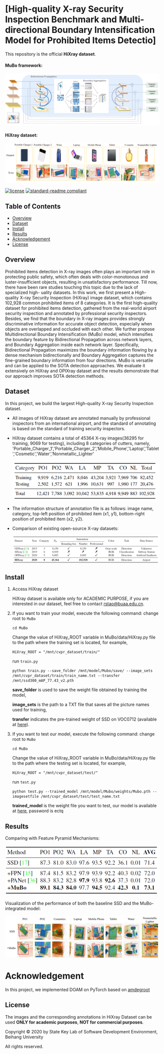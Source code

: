 # [High-quality X-ray Security Inspection Benchmark and Multi-directional Boundary Intensification Model for Prohibited Items Detectio]

This repository is the official **HiXray dataset**.

#### MuBo framework:

![MuBo](images/framework.png)

#### HiXray dataset:

<div align=center>
    <img src="images/samples.png"/>
</div>

[![license](https://img.shields.io/github/license/:user/:repo.svg)](LICENSE)
[![standard-readme compliant](https://img.shields.io/badge/readme%20style-standard-brightgreen.svg?style=flat-square)](https://github.com/RichardLitt/standard-readme)

## Table of Contents

- [Overview](#overview)
- [Dataset](#dataset)
- [Install](#install)
- [Results](#results)
- [Acknowledgement](#Acknowledgement)  
- [License](#license)

## Overview

Prohibited items detection in X-ray images often plays an important role in protecting public safety, which often deals with color-monotonous and luster-insufficient objects, resulting in unsatisfactory performance. Till now, there have been rare studies touching this topic due to the lack of specialized high- uality datasets. In this work, we first present a High-quality X-ray Security Inspection (HiXray) image dataset, which contains 102,928 common prohibited items of 8 categories. It is the first high-quality dataset for prohibited items detection, gathered from the real-world airport security inspection and annotated by professional security inspectors. Besides, we find that the boundary in X-ray images provides strongly discriminative information for accurate object detection, especially when objects are overlapped and occluded with each other. We further propose Multidirectional Boundary Intensification (MuBo) model, which intensifies the boundary feature by Bidirectional Propagation across network layers, and Boundary Aggregation inside each network layer. Specifically, Bidirectional Propagation maximizes the boundary information flowing by a dense mechanism bidirectionally and Boundary Aggregation captures the fine-grained boundary information from four directions. MuBo is versatile and can be applied to the SOTA detection approaches. We evaluate it extensively on HiXray and OPIXray dataset and the results demonstrate that our approach improves SOTA detection methods.

## Dataset

In this project, we build the largest High-quality X-ray Security Inspection dataset.

- All images of HiXray dataset are annotated manually by professional inspectors from an international airport, and the standard of annotating is based on the standard of training security inspectors.

- HiXray dataset contains a total of 45364 X-ray images(36295 for training, 9069 for testing), including 8 categories of cutters, namely, 'Portable_Charger_1','Portable_Charger_2','Mobile_Phone','Laptop','Tablet','Cosmetic','Water','Nonmetallic_Lighter'

	<div align=center>
	    <img src="images/statistics.png"/>
	</div>

- The information structure of annotation file is as follows: 
	image name, category, top-left position of prohibited item (x1, y1), bottom-right position of prohibited item (x2, y2).
	
- Comparison of existing open-source X-ray datasets:
	<div align=center>
	    <img src="images/dataset_comparison.png"/>
	</div>
## Install
1. Access HiXray dataset

	HiXray dataset is available only for ACADEMIC PURPOSE, if you are interested in our dataset, feel free to contact rstao@buaa.edu.cn.
2. If you want to train your model, execute the following command:
   change root to `MuBo`
   ```
   cd MuBo
   ```

   Change the value of HiXray_ROOT variable in MuBo/data/HiXray.py file to the path where the training set is located, for example, 
   ```
   HiXray_ROOT = "/mnt/cvpr_dataset/train/"
   ```
   run `train.py`
   ```
   python train.py --save_folder /mnt/model/Mubo/save/ --image_sets /mnt/cvpr_dataset/train/train_name.txt --transfer /mnt/ssd300_mAP_77.43_v2.pth
   ```
   **save_folder** is used to save the weight file obtained by training the model, 

   **image_sets**  is the path to a TXT file that saves all the picture names used for training, 

   **transfer** indicates the pre-trained weight of SSD on VOC0712 (available at [here](https://s3.amazonaws.com/amdegroot-models/ssd300_mAP_77.43_v2.pth)).

3. If you want to test our model, execute the following command:
   change root to `MuBo`
   ```
   cd MuBo
   ```

   Change the value of HiXray_ROOT variable in MuBo/data/HiXray.py file to the path where the testing set is located, for example, 
   ```
   HiXray_ROOT = "/mnt/cvpr_dataset/test/"
   ```
   run `test.py`
   ```
   python test.py --trained_model /mnt/model/Mubo/weights/Mubo.pth --imagesetfile /mnt/cvpr_dataset/test/test_name.txt
   ```

   **trained_model** is the weight file you want to test, our model is available at [here](https://pan.baidu.com/s/1hCIe--hGCVjphceiUnKm0A), password is ectq

## Results
Comparing with Feature Pyramid Mechanisms:

<div align=center>
    <img src="images/results_table5.png"/>
</div>

Visualization of the performance of both the baseline SSD and the MuBo-integrated model:

<div align=center>
    <img src="images/performance.png"/>
</div>

# Acknowledgement

In this project, we implemented DOAM on PyTorch based on [amdegroot](https://github.com/amdegroot/ssd.pytorch)

## License

The images and the corresponding annotations in HiXray Dataset can be used **ONLY for academic purposes**, **NOT for commercial purposes**. 

Copyright © 2020 by State Key Lab of Software Development Environment, Beihang University

All rights reserved.



